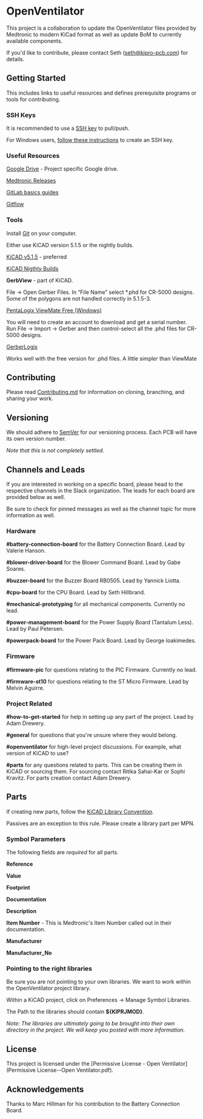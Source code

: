 # OpenVentilator

This project is a collaboration to update the OpenVentilator files provided by Medtronic to modern KiCad format as well as update BoM to currently available components.

If you'd like to contribute, please contact Seth (seth@kipro-pcb.com) for details.

## Getting Started

This includes links to useful resources and defines prerequisite programs or tools for contributing.

### SSH Keys

It is recommended to use a [SSH key](https://docs.gitlab.com/ee/gitlab-basics/create-your-ssh-keys.html) to pull/push.

For Windows users, [follow these instructions](https://docs.joyent.com/public-cloud/getting-started/ssh-keys/generating-an-ssh-key-manually/manually-generating-your-ssh-key-in-windows) to create an SSH key.

### Useful Resources

[Google Drive](https://drive.google.com/drive/folders/1fBbcaIb6aupdgDmfqB_Z8kfAjUOgFtCi) - Project specific Google drive.

[Medtronic Releases](https://www.medtronic.com/us-en/e/open-files/thank-you.html)

[GitLab basics guides](https://docs.gitlab.com/ee/gitlab-basics/)

[Gitflow](https://datasift.github.io/gitflow/IntroducingGitFlow.html)

### Tools

Install [Git](https://git-scm.com/) on your computer.

Either use KiCAD version 5.1.5 or the nightly builds.

[KiCAD v5.1.5](https://kicad-pcb.org/download/) - preferred

[KiCAD Nigthly Builds](https://launchpad.net/~js-reynaud/+archive/ubuntu/ppa-kicad)

**GerbView** - part of KiCAD.

File → Open Gerber Files. In “File Name” select *.phd for CR-5000 designs. Some of the polygons are not handled correctly in 5.1.5-3.

[PentaLogix ViewMate Free (Windows)](https://www.pentalogix.com/t/software-products/viewmate) 

You will need to create an account to download and get a serial number. Run File → Import → Gerber and then control-select all the .phd files for CR-5000 designs.

[GerberLogix](https://www.easylogix.de/products_detail.php?prog_id=1)

Works well with the free version for .phd files.  A little simpler than ViewMate

## Contributing

Please read [Contributing.md](Contributing.md) for information on cloning, branching, and sharing your work.

## Versioning

We should adhere to [SemVer](https://semver.org/) for our versioning process. Each PCB will have its own version number.

*Note that this is not completely settled.*

## Channels and Leads

If you are interested in working on a specific board, please head to the respective channels in the Slack organization. The leads for each board are provided below as well.

Be sure to check for pinned messages as well as the channel topic for more information as well.

### Hardware
**#battery-connection-board** for the Battery Connection Board. Lead by Valerie Hanson.

**#blower-driver-board** for the Blower Command Board. Lead by Gabe Soares.

**#buzzer-board** for the Buzzer Board RB0505. Lead by Yannick Liotta.

**#cpu-board** for the CPU Board. Lead by Seth Hillbrand.

**#mechanical-prototyping** for all mechanical components. Currently no lead.

**#power-management-board** for the Power Supply Board (Tantalum Less). Lead by Paul Petersen.

**#powerpack-board** for the Power Pack Board. Lead by George Ioakimedes.

### Firmware
**#firmware-pic** for questions relating to the PIC Firmware. Currently no lead.

**#firmware-st10** for questions relating to the ST Micro Firmware. Lead by Melvin Aguirre.

### Project Related
**#how-to-get-started** for help in setting up any part of the project. Lead by Adam Drewery.

**#general** for questions that you're unsure where they would belong.

**#openventilator** for high-level project discussions. For example, what version of KiCAD to use?

**#parts** for any questions related to parts. This can be creating them in KiCAD or sourcing them. For sourcing contact Ritika Sahai-Kar or Sophi Kravitz. For parts creation contact Adam Drewery.

## Parts

If creating new parts, follow the [KiCAD Library Convention](https://kicad-pcb.org/libraries/klc/).

Passives are an exception to this rule. Please create a library part per MPN.

### Symbol Parameters

The following fields are *required* for all parts.

**Reference**

**Value**

**Footprint**

**Documentation**

**Description**

**Item Number** - This is Medtronic's Item Number called out in their documentation.

**Manufacturer**

**Manufacturer_No**

### Pointing to the right libraries

Be sure you are not pointing to your own libraries. We want to work within the OpenVentilator project library.

Within a KiCAD project, click on Preferences -> Manage Symbol Libraries.

The Path to the libraries should contain **${KIPRJMOD}**.

*Note: The libraries are ultimately going to be brought into their own directory in the project. We will keep you posted with more information.*

## License

This project is licensed under the [Permissive License - Open Ventilator](Permissive License--Open Ventilator.pdf).

## Acknowledgements

Thanks to Marc Hillman for his contribution to the Battery Connection Board.
